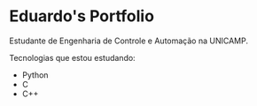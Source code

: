 # Eduardo's Portfolio

Estudante de Engenharia de Controle e Automação na UNICAMP.

Tecnologias que estou estudando:
- Python 
- C
- C++
